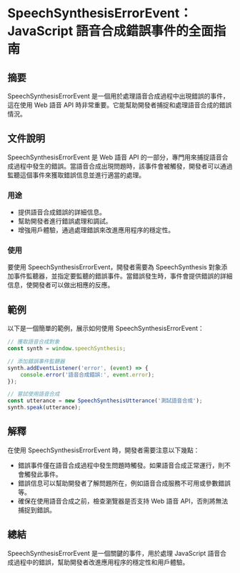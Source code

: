 <!--
Meta Description: # SpeechSynthesisErrorEvent：JavaScript 語音合成錯誤事件的全面指南 ## 摘要 SpeechSynthesisErrorEvent 是一個用於處理語音合成過程中出現錯誤的事件，這在使用 Web 語音 API 時非常重要。它能幫助開發者捕捉和處理語音合成的錯誤情況...
Meta Keywords: speechsynthesiserrorevent, javascript, web, api, synth
-->

# SpeechSynthesisErrorEvent：JavaScript 語音合成錯誤事件的全面指南

## 摘要
SpeechSynthesisErrorEvent 是一個用於處理語音合成過程中出現錯誤的事件，這在使用 Web 語音 API 時非常重要。它能幫助開發者捕捉和處理語音合成的錯誤情況。

## 文件說明
SpeechSynthesisErrorEvent 是 Web 語音 API 的一部分，專門用來捕捉語音合成過程中發生的錯誤。當語音合成出現問題時，該事件會被觸發，開發者可以通過監聽這個事件來獲取錯誤信息並進行適當的處理。

### 用途
- 提供語音合成錯誤的詳細信息。
- 幫助開發者進行錯誤處理和調試。
- 增強用戶體驗，通過處理錯誤來改進應用程序的穩定性。

### 使用
要使用 SpeechSynthesisErrorEvent，開發者需要為 SpeechSynthesis 對象添加事件監聽器，並指定要監聽的錯誤事件。當錯誤發生時，事件會提供錯誤的詳細信息，使開發者可以做出相應的反應。

## 範例
以下是一個簡單的範例，展示如何使用 SpeechSynthesisErrorEvent：

```javascript
// 獲取語音合成對象
const synth = window.speechSynthesis;

// 添加錯誤事件監聽器
synth.addEventListener('error', (event) => {
    console.error('語音合成錯誤:', event.error);
});

// 嘗試使用語音合成
const utterance = new SpeechSynthesisUtterance('測試語音合成');
synth.speak(utterance);
```

## 解釋
在使用 SpeechSynthesisErrorEvent 時，開發者需要注意以下幾點：
- 錯誤事件僅在語音合成過程中發生問題時觸發。如果語音合成正常運行，則不會觸發此事件。
- 錯誤信息可以幫助開發者了解問題所在，例如語音合成服務不可用或參數錯誤等。
- 確保在使用語音合成之前，檢查瀏覽器是否支持 Web 語音 API，否則將無法捕捉到錯誤。

## 總結
SpeechSynthesisErrorEvent 是一個關鍵的事件，用於處理 JavaScript 語音合成過程中的錯誤，幫助開發者改進應用程序的穩定性和用戶體驗。